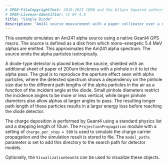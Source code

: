 ```yaml
---
# SPDX-FileCopyrightText: 2019-2025 CERN and the Allpix Squared authors
# SPDX-License-Identifier: CC-BY-4.0
title: "Simple Diode"
description: "Am241 source measurement with a paper collimator over a diode"
---
```


This example simulates an Am241 alpha source using a native Geant4 GPS macro. The source is defined as a disk from which mono-energetic 5.4 MeV alphas are emitted. This approximates the Am241 alpha spectrum. The source emits the alpha particles isotropically.

A diode-type detector is placed below the source, shielded with an additional sheet of paper of 200um thickness with a pinhole in it to let the alpha pass. The goal is to reproduce the aperture effect seen with alpha particles, where the detected spectrum shows a dependency on the pinhole size due to the different path lengths of the alpha particles in the air as a function of the incident angle at the diode. Small pinhole diameters restrict the incidence angles to be more or less vertical, while larger pinhole diameters also allow alphas at larger angles to pass. The resulting longer path length of these particles results in a larger energy loss before reaching the diode detector.

The charge deposition is performed by Geant4 using a standard physics list and a stepping length of 10um.
The `ProjectionPropagation` module with a setting of `charge_per_step = 500` is used to simulate the charge carrier propagation and the simulation result is stored to file. The `model_paths` parameter is set to add this directory to the search path for detector models.

Optionally, the `VisualizationGeant4` can be used to visualize these objects.
